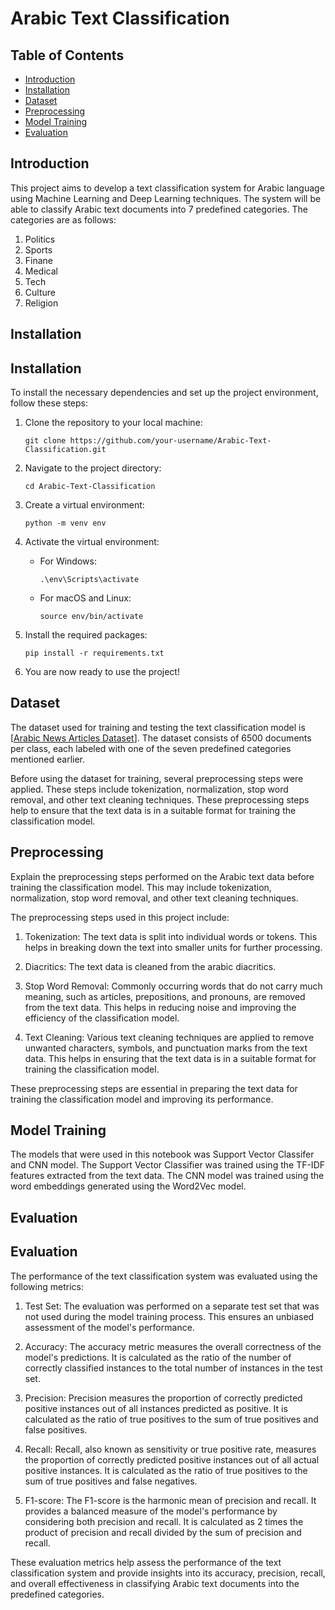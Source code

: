 # Arabic Text Classification

## Table of Contents
- [Introduction](#introduction)
- [Installation](#installation)
- [Dataset](#dataset)
- [Preprocessing](#preprocessing)
- [Model Training](#model-training)
- [Evaluation](#evaluation)


## Introduction

This project aims to develop a text classification system for Arabic language using Machine Learning and Deep Learning techniques. The system will be able to classify Arabic text documents into 7 predefined categories. The categories are as follows:

1. Politics
2. Sports
3. Finane
4. Medical
5. Tech
6. Culture
7. Religion

## Installation

## Installation

To install the necessary dependencies and set up the project environment, follow these steps:

1. Clone the repository to your local machine:
    ```
    git clone https://github.com/your-username/Arabic-Text-Classification.git
    ```

2. Navigate to the project directory:
    ```
    cd Arabic-Text-Classification
    ```

3. Create a virtual environment:
    ```
    python -m venv env
    ```

4. Activate the virtual environment:
    - For Windows:
      ```
      .\env\Scripts\activate
      ```
    - For macOS and Linux:
      ```
      source env/bin/activate
      ```

5. Install the required packages:
    ```
    pip install -r requirements.txt
    ```

6. You are now ready to use the project!

## Dataset

The dataset used for training and testing the text classification model is [[Arabic News Articles Dataset](https://www.kaggle.com/datasets/haithemhermessi/sanad-dataset)]. The dataset consists of 6500 documents per class, each labeled with one of the seven predefined categories mentioned earlier.

Before using the dataset for training, several preprocessing steps were applied. These steps include tokenization, normalization, stop word removal, and other text cleaning techniques. These preprocessing steps help to ensure that the text data is in a suitable format for training the classification model.

## Preprocessing

Explain the preprocessing steps performed on the Arabic text data before training the classification model. This may include tokenization, normalization, stop word removal, and other text cleaning techniques.

The preprocessing steps used in this project include:

1. Tokenization: The text data is split into individual words or tokens. This helps in breaking down the text into smaller units for further processing.

2. Diacritics: The text data is cleaned from the arabic diacritics.

3. Stop Word Removal: Commonly occurring words that do not carry much meaning, such as articles, prepositions, and pronouns, are removed from the text data. This helps in reducing noise and improving the efficiency of the classification model.

4. Text Cleaning: Various text cleaning techniques are applied to remove unwanted characters, symbols, and punctuation marks from the text data. This helps in ensuring that the text data is in a suitable format for training the classification model.

These preprocessing steps are essential in preparing the text data for training the classification model and improving its performance.

## Model Training

The models that were used in this notebook was Support Vector Classifer and CNN model. The Support Vector Classifier was trained using the TF-IDF features extracted from the text data. The CNN model was trained using the word embeddings generated using the Word2Vec model.

## Evaluation

## Evaluation

The performance of the text classification system was evaluated using the following metrics:

1. Test Set: The evaluation was performed on a separate test set that was not used during the model training process. This ensures an unbiased assessment of the model's performance.

2. Accuracy: The accuracy metric measures the overall correctness of the model's predictions. It is calculated as the ratio of the number of correctly classified instances to the total number of instances in the test set.

3. Precision: Precision measures the proportion of correctly predicted positive instances out of all instances predicted as positive. It is calculated as the ratio of true positives to the sum of true positives and false positives.

4. Recall: Recall, also known as sensitivity or true positive rate, measures the proportion of correctly predicted positive instances out of all actual positive instances. It is calculated as the ratio of true positives to the sum of true positives and false negatives.

5. F1-score: The F1-score is the harmonic mean of precision and recall. It provides a balanced measure of the model's performance by considering both precision and recall. It is calculated as 2 times the product of precision and recall divided by the sum of precision and recall.

These evaluation metrics help assess the performance of the text classification system and provide insights into its accuracy, precision, recall, and overall effectiveness in classifying Arabic text documents into the predefined categories.
